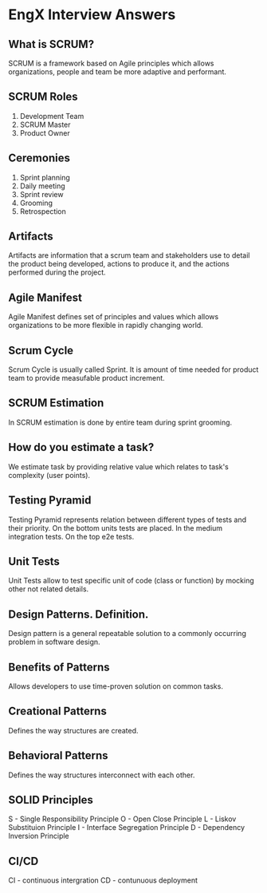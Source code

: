 # EngX Interview Answers

## What is SCRUM?

SCRUM is a framework based on Agile principles which allows organizations, people and team be more adaptive and performant.

## SCRUM Roles

1. Development Team
2. SCRUM Master
3. Product Owner

## Ceremonies

1. Sprint planning
2. Daily meeting
3. Sprint review
4. Grooming
5. Retrospection

## Artifacts

Artifacts are information that a scrum team and stakeholders use to detail the product being developed, actions to produce it, and the actions performed during the project.

## Agile Manifest

Agile Manifest defines set of principles and values which allows organizations to be more flexible in rapidly changing world.

## Scrum Cycle

Scrum Cycle is usually called Sprint. It is amount of time needed for product team to provide measufable product increment.

## SCRUM Estimation

In SCRUM estimation is done by entire team during sprint grooming.

## How do you estimate a task?

We estimate task by providing relative value which relates to task's complexity (user points).

## Testing Pyramid

Testing Pyramid represents relation between different types of tests and their priority. On the bottom units tests are placed. In the medium integration tests. On the top e2e tests.

## Unit Tests

Unit Tests allow to test specific unit of code (class or function) by mocking other not related details.

## Design Patterns. Definition.

Design pattern is a general repeatable solution to a commonly occurring problem in software design.

## Benefits of Patterns

Allows developers to use time-proven solution on common tasks.

## Creational Patterns

Defines the way structures are created.

## Behavioral Patterns

Defines the way structures interconnect with each other.

## SOLID Principles

S - Single Responsibility Principle
O - Open Close Principle
L - Liskov Substituion Principle
I - Interface Segregation Principle
D - Dependency Inversion Principle

## CI/CD

CI - continuous intergration
CD - contunuous deployment
